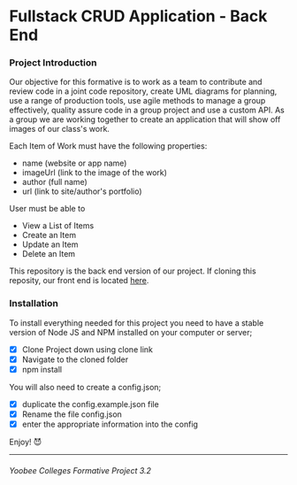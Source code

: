 # Fullstack CRUD Application - Back End

### Project Introduction

Our objective for this formative is to work as a team to contribute and review code in a joint code repository, create UML diagrams for planning, use a range of production tools, use agile methods to manage a group effectively, quality assure code in a group project and use a custom API. As a group we are working together to create an application that will show off images of our class's work.

Each Item of Work must have the following properties:

* name (website or app name)
* imageUrl (link to the image of the work)
* author (full name)
* url (link to site/author's portfolio)

User must be able to
* View a List of Items
* Create an Item
* Update an Item
* Delete an Item

This repository is the back end version of our project. If cloning this reposity, our front end is located [here](https://github.com/alexsophiekim/GRUD-Front-End).

### Installation
To install everything needed for this project you need to have a stable version of Node JS and NPM installed on your computer or server;

- [x] Clone Project down using clone link
- [x] Navigate to the cloned folder
- [x] npm install

You will also need to create a config.json;
- [x] duplicate the config.example.json file
- [x] Rename the file config.json
- [x] enter the appropriate information into the config

Enjoy! :smiling_imp:


---
###### *Yoobee Colleges Formative Project 3.2*

